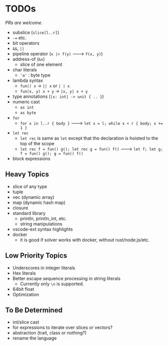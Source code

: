 # TODOs

*PRs are welcome.*

- subslice (`slice[l..r]`)
- `-=` etc.
- bit operators
- `&&`, `||`
- pipeline operator (`x |> f(y)` ---> `f(x, y)`)
- address-of (`&x`)
    - slice of one element
- char literals
    - `'a'` : byte type
- lambda syntax
    - `fun() x` → `|| x` or `| | x`
    - `fun(x, y) x + y` → `|x, y| x + y`
- type annotations (`|x: int| -> unit { .. }`)
- numeric cast
    - `as int`
    - `as byte`
- `for`
    - `for x in l..r { body }` ---> `let x = l; while x < r { body; x += 1 }`
- `let rec`
    - `let rec` is same as `let` except that the declaration is hoisted to the top of the scope
    - `let rec f = fun() g(); let rec g = fun() f()` ---> `let f; let g; f = fun() g(); g = fun() f()`
- block expressions

## Heavy Topics

- slice of any type
- tuple
- vec (dynamic array)
- map (dynamic hash map)
- closure
- standard library
    - println, println_int, etc.
    - string manipulations
- vscode-ext syntax highlights
- docker
    - it is good if solver works with docker, without rust/node.js/etc.

## Low Priority Topics

- Underscores in integer literals
- Hex literals
- Better escape sequence processing in string literals
    - Currently only `\n` is supported.
- 64bit float
- Optimization

## To Be Determined

- int/slice cast
- for expressions to iterate over slices or vectors?
- abstraction (trait, class or nothing?)
- rename the language
